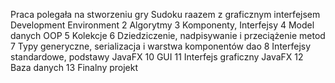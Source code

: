 Praca polegała na stworzeniu gry Sudoku raazem z graficznym interfejsem
Development Environment
2 Algorytmy
3	Komponenty, Interfejsy
4	Model danych OOP
5	Kolekcje
6	Dziedziczenie, nadpisywanie i przeciążenie metod
7	Typy generyczne, serializacja i warstwa komponentów dao
8	Interfejsy standardowe, podstawy JavaFX
10	GUI
11	Interfejs graficzny JavaFX
12	Baza danych
13	Finalny projekt
